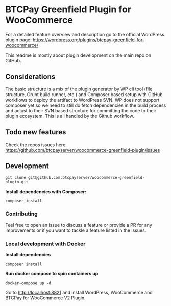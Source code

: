 # BTCPay Greenfield Plugin for WooCommerce

For a detailed feature overview and description go to the official WordPress plugin page:
https://wordpress.org/plugins/btcpay-greenfield-for-woocommerce/

This readme is mostly about plugin development on the main repo on GitHub.

## Considerations

The basic structure is a mix of the plugin generator by WP cli tool (file structure, Grunt build runner, etc.) and Composer based setup with GitHub workflows to deploy the artifact to WordPress SVN. WP does not support composer yet so we need to still do fetch dependencies in the build process and adjust to their SVN based structure for committing the code to their plugin ecosystem. This is all handled by the Github workflow.

## Todo new features
Check the repos issues here:
https://github.com/btcpayserver/woocommerce-greenfield-plugin/issues

## Development
```
git clone git@github.com:btcpayserver/woocommerce-greenfield-plugin.git
```

**Install dependencies with Composer:**
```
composer install
```

### Contributing
Feel free to open an issue to discuss a feature or provide a PR for any improvements or if you want to tackle a feature listed in the issues.

### Local development with Docker
**Install dependencies**
```
composer install
```

**Run docker compose to spin containers up**
```
docker-compose up -d
```
Go to [http://localhost:8821]() and install WordPress, WooCommerce and BTCPay for WooCommerce V2 Plugin.
